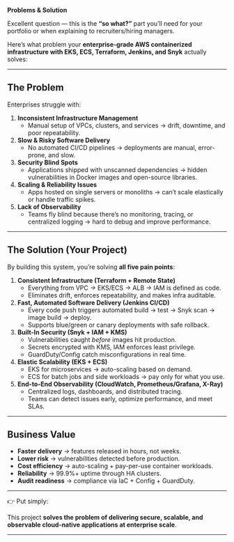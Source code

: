 **Problems & Solution**  

Excellent question — this is the **“so what?”** part you’ll need for your portfolio or when explaining to recruiters/hiring managers.

Here’s what problem your **enterprise-grade AWS containerized infrastructure with EKS, ECS, Terraform, Jenkins, and Snyk** actually solves:

---

## **The Problem**

Enterprises struggle with:

1. **Inconsistent Infrastructure Management**
    - Manual setup of VPCs, clusters, and services → drift, downtime, and poor repeatability.
2. **Slow & Risky Software Delivery**
    - No automated CI/CD pipelines → deployments are manual, error-prone, and slow.
3. **Security Blind Spots**
    - Applications shipped with unscanned dependencies → hidden vulnerabilities in Docker images and open-source libraries.
4. **Scaling & Reliability Issues**
    - Apps hosted on single servers or monoliths → can’t scale elastically or handle traffic spikes.
5. **Lack of Observability**
    - Teams fly blind because there’s no monitoring, tracing, or centralized logging → hard to debug and improve performance.

---

## **The Solution (Your Project)**

By building this system, you’re solving **all five pain points**:

1. **Consistent Infrastructure (Terraform + Remote State)**
    - Everything from VPC → EKS/ECS → ALB → IAM is defined as code.
    - Eliminates drift, enforces repeatability, and makes infra auditable.
2. **Fast, Automated Software Delivery (Jenkins CI/CD)**
    - Every code push triggers automated build → test → Snyk scan → image build → deploy.
    - Supports blue/green or canary deployments with safe rollback.
3. **Built-In Security (Snyk + IAM + KMS)**
    - Vulnerabilities caught *before* images hit production.
    - Secrets encrypted with KMS, IAM enforces least privilege.
    - GuardDuty/Config catch misconfigurations in real time.
4. **Elastic Scalability (EKS + ECS)**
    - EKS for microservices → auto-scaling based on demand.
    - ECS for batch jobs and side workloads → pay only for what you use.
5. **End-to-End Observability (CloudWatch, Prometheus/Grafana, X-Ray)**
    - Centralized logs, dashboards, and distributed tracing.
    - Teams can detect issues early, optimize performance, and meet SLAs.

---

## **Business Value**

- **Faster delivery** → features released in hours, not weeks.
- **Lower risk** → vulnerabilities detected before production.
- **Cost efficiency** → auto-scaling + pay-per-use container workloads.
- **Reliability** → 99.9%+ uptime through HA clusters.
- **Audit readiness** → compliance via IaC + Config + GuardDuty.

---

👉 Put simply:

This project **solves the problem of delivering secure, scalable, and observable cloud-native applications at enterprise scale**.

---